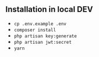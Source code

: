 ## Installation in local DEV

- `cp .env.example .env`
- `composer install`
- `php artisan key:generate`
- `php artisan jwt:secret`
- `yarn`